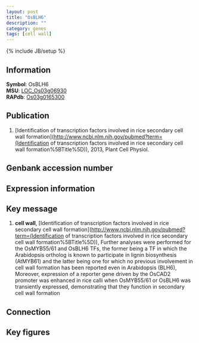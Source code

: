 ```yaml
---
layout: post
title: "OsBLH6"
description: ""
category: genes
tags: [cell wall]
---
```

{% include JB/setup %}

## Information
__Symbol__: OsBLH6  
__MSU__: [LOC_Os03g06930](http://rice.plantbiology.msu.edu/cgi-bin/ORF_infopage.cgi?orf=LOC_Os03g06930)  
__RAPdb__: [Os03g0165300](http://rapdb.dna.affrc.go.jp/viewer/gbrowse_details/irgsp1?name=Os03g0165300)  

## Publication
1. [Identification of transcription factors involved in rice secondary cell wall formation](http://www.ncbi.nlm.nih.gov/pubmed?term=(Identification of transcription factors involved in rice secondary cell wall formation%5BTitle%5D)), 2013, Plant Cell Physiol.

## Genbank accession number

## Expression information

## Key message
1. __cell wall__, [Identification of transcription factors involved in rice secondary cell wall formation](http://www.ncbi.nlm.nih.gov/pubmed?term=(Identification of transcription factors involved in rice secondary cell wall formation%5BTitle%5D)),  Further analyses were performed for the OsMYB55/61 and OsBLH6 TFs, the former being a TF in which the Arabidopsis ortholog is known to participate in lignin biosynthesis (AtMYB61) and the latter being one for which no previous involvement in cell wall formation has been reported even in Arabidopsis (BLH6), Moreover, expression of a reporter gene driven by the OsCAD2 promoter was enhanced in rice calli when OsMYB55/61 or OsBLH6 was transiently expressed, demonstrating that they function in secondary cell wall formation

## Connection

## Key figures


